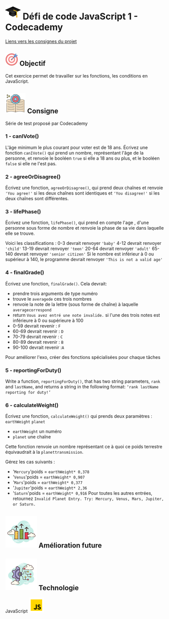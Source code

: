 
# ![logo chapeau diplôme](/ressource/diplomeCasquette.png) Défi de code JavaScript 1 - Codecademy
[Liens vers les consignes du projet](https://www.codecademy.com/journeys/full-stack-engineer/paths/fscj-22-building-interactive-websites/tracks/fscj-22-javascript-syntax-part-i/modules/fscj-22-practice-javascript-syntax-variables-data-types-conditionals-functions/lessons/javascript-fundamentals-code-challenge/exercises/introduction)


## ![Logo objectif](/ressource/objectif.png) Objectif 
Cet exercice permet de travailler sur les fonctions, les conditions en JavaScript.


## ![Logo consigne](/ressource/instruction.png) Consigne
Série de test proposé par Codecademy

### 1 - canIVote()
L'âge minimum le plus courant pour voter est de 18 ans. Écrivez une fonction `canIVote()` qui prend un nombre, représentant l'âge de la personne, et renvoie le booléen `true` si elle a 18 ans ou plus, et le booléen `false` si elle ne l'est pas.

### 2 - agreeOrDisagree()
Écrivez une fonction, `agreeOrDisagree()`, qui prend deux chaînes et renvoie `'You agree!'` si les deux chaînes sont identiques et `'You disagree!'` si les deux chaînes sont différentes.

### 3 - lifePhase()
Écrivez une fonction, `lifePhase()`, qui prend en compte l'age , d'une personne sous forme de nombre et renvoie la phase de sa vie dans laquelle elle se trouve.

Voici les classifications :
0-3 devrait renvoyer `'baby'`
4-12 devrait renvoyer `'child'`
13-19 devrait renvoyer `'teen'`
20-64 devrait renvoyer `'adult'`
65-140 devrait renvoyer `'senior citizen'`
Si le nombre est inférieur à 0 ou supérieur à 140, le programme devrait renvoyer `'This is not a valid age'`

### 4 - finalGrade()
Écrivez une fonction, `finalGrade()`. Cela devrait:

- prendre trois arguments de type numéro
- trouve le `averagede` ces trois nombres
- renvoie la note de la lettre (sous forme de chaîne) à laquelle `averagecorrespond`
- return `Vous avez entré une note invalide.` si l'une des trois notes est inférieure à 0 ou supérieure à 100
- 0-59 devrait revenir : `F`
- 60-69 devrait revenir : `D`
- 70-79 devrait revenir : `C`
- 80-89 devrait revenir : `B`
- 90-100 devrait revenir :`A`

Pour améliorer l'exo, créer des fonctions spécialisées pour chaque tâches

### 5 - reportingForDuty()
Write a function, `reportingForDuty()`, that has two string parameters, `rank` and `lastName`, and returns a string in the following format: `‘rank lastName reporting for duty!’`

### 6 - calculateWeight()
Écrivez une fonction, `calculateWeight()` qui prends deux paramètres : `earthWeight` `planet`
- `earthWeight` un numéro
- `planet` une chaîne

Cette fonction renvoie un nombre représentant ce à quoi ce poids terrestre équivaudrait à la `planettransmission`.

Gérez les cas suivants :
- '`Mercury`'poids = `earthWeight* 0,378`
- '`Venus`'poids = `earthWeight* 0,907`
- '`Mars`'poids = `earthWeight* 0,377`
- '`Jupiter`'poids = `earthWeight* 2,36`
- '`Saturn`'poids = `earthWeight* 0,916`
Pour toutes les autres entrées, retournez `Invalid Planet Entry. Try: Mercury, Venus, Mars, Jupiter, or Saturn.`






## ![Amelioration Logo](/ressource/ameliorationLogo.png) Amélioration future


## ![Logo Technologie](/ressource/technologie.png) Technologie
JavaScript ![Logo JavaScript](/ressource/javascript.png)